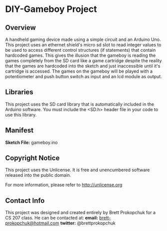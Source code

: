 
**DIY-Gameboy Project**
============
**Overview**
------------

A handheld gaming device made using a simple circuit and an Arduino Uno. This project uses an ethernet shield's micro sd slot to
read integer values to be used to access different control structures (if statements) that contain hardcoded games. This gives the 
illusion that the gameboy is reading the games completely from the SD card like a game cartridge despite the reality that the games
are hardcoded into the sketch and just inaccessible until it's cartridge is accessed. The games on the gameboy will be played with
a potentiometer and push button switch as input and an lcd module as output.

**Libraries**
------------

This project uses the SD card library that is automatically included in the Arduino software.
You must include the <SD.h> header file in your code to use this library.

**Manifest**
------------

**Sketch File:**
gameboy.ino

**Copyright Notice**
------------

This project uses the Unlicense. It is free and unencumbered software released into the public domain.

For more information, please refer to http://unlicense.org

**Contact Info**
------------

This project was designed and created entirely by Brett Prokopchuk for a CS 207 class.
He can be contacted at:
**email:** brett-prokopchuk@hotmail.com
**twitter:** @brettprokopchuk
